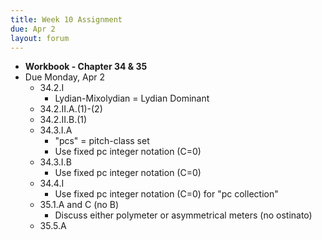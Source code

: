 ```yaml
---
title: Week 10 Assignment
due: Apr 2
layout: forum
---
```


- **Workbook - Chapter 34 & 35**
- Due Monday, Apr 2
    - 34.2.I
        - Lydian-Mixolydian = Lydian Dominant
    - 34.2.II.A.(1)-(2)
    - 34.2.II.B.(1)
    - 34.3.I.A
        - "pcs" = pitch-class set
        - Use fixed pc integer notation (C=0)
    - 34.3.I.B
        - Use fixed pc integer notation (C=0)
    - 34.4.I
        - Use fixed pc integer notation (C=0) for "pc collection"
    - 35.1.A and C (no B)
        - Discuss either polymeter or asymmetrical meters (no ostinato)
    - 35.5.A
